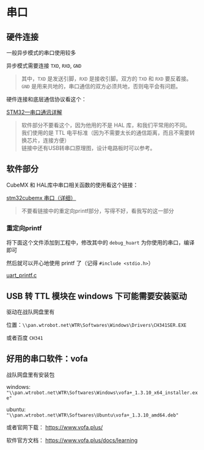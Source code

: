 # 串口

## 硬件连接

一般异步模式的串口使用较多

异步模式需要连接 `TXD`, `RXD`, `GND`

> 其中，`TXD` 是发送引脚，`RXD` 是接收引脚。双方的 `TXD` 和 `RXD` 要反着接。  
> `GND` 是用来共地的，串口通信的双方必须共地，否则电平会有问题。

硬件连接和底层通信协议看这个：

 [STM32—串口通讯详解](https://blog.csdn.net/qq_43743762/article/details/97811470)

> 软件部分不要看这个，因为他用的不是 HAL 库，和我们平常用的不同。  
> 我们使用的是 TTL 电平标准（因为不需要太长的通信距离，而且不需要转换芯片，连接方便）  
> 链接中还有USB转串口原理图，设计电路板时可以参考。  


## 软件部分

CubeMX 和 HAL库中串口相关函数的使用看这个链接：

[stm32cubemx 串口（详细）](https://blog.csdn.net/qq_45699195/article/details/119912517)

> 不要看链接中的重定向printf部分，写得不好，看我写的这一部分

### 重定向printf

将下面这个文件添加到工程中，修改其中的 `debug_huart` 为你使用的串口，编译即可

然后就可以开心地使用 printf 了（记得 `#include <stdio.h>`）

[uart_printf.c](./uart_printf.c)

## USB 转 TTL 模块在 windows 下可能需要安装驱动

驱动在战队网盘里有

位置：`\\pan.wtrobot.net\WTR\Softwares\Windows\Drivers\CH341SER.EXE`

或者百度 `CH341` 

## 好用的串口软件：vofa

战队网盘里有安装包 

windows: `"\\pan.wtrobot.net\WTR\Softwares\Windows\vofa+_1.3.10_x64_installer.exe"`

ubuntu: `"\\pan.wtrobot.net\WTR\Softwares\Ubuntu\vofa+_1.3.10_amd64.deb"`

或者官网下载： <https://www.vofa.plus/>

软件官方文档： <https://www.vofa.plus/docs/learning>
